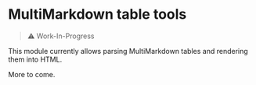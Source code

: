 # MultiMarkdown table tools

> ⚠️ Work-In-Progress

This module currently allows parsing MultiMarkdown tables and rendering them into HTML.

More to come.